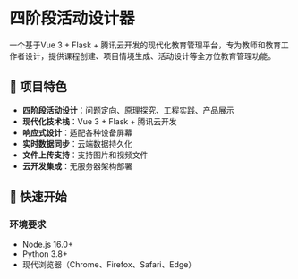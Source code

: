 # 四阶段活动设计器

一个基于Vue 3 + Flask + 腾讯云开发的现代化教育管理平台，专为教师和教育工作者设计，提供课程创建、项目情境生成、活动设计等全方位教育管理功能。

## 🎯 项目特色

- **四阶段活动设计**：问题定向、原理探究、工程实践、产品展示
- **现代化技术栈**：Vue 3 + Flask + 腾讯云开发
- **响应式设计**：适配各种设备屏幕
- **实时数据同步**：云端数据持久化
- **文件上传支持**：支持图片和视频文件
- **云开发集成**：无服务器架构部署

## 🚀 快速开始

### 环境要求

- Node.js 16.0+
- Python 3.8+
- 现代浏览器（Chrome、Firefox、Safari、Edge）